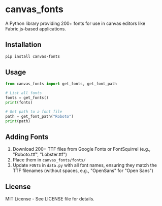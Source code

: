 # canvas_fonts

A Python library providing 200+ fonts for use in canvas editors like Fabric.js-based applications.

## Installation

```bash
pip install canvas-fonts
```

## Usage

```python
from canvas_fonts import get_fonts, get_font_path

# List all fonts
fonts = get_fonts()
print(fonts)

# Get path to a font file
path = get_font_path("Roboto")
print(path)
```

## Adding Fonts

1. Download 200+ TTF files from Google Fonts or FontSquirrel (e.g., "Roboto.ttf", "Lobster.ttf")
2. Place them in `canvas_fonts/fonts/`
3. Update `FONTS` in `data.py` with all font names, ensuring they match the TTF filenames (without spaces, e.g., "OpenSans" for "Open Sans")

## License

MIT License - See LICENSE file for details.
